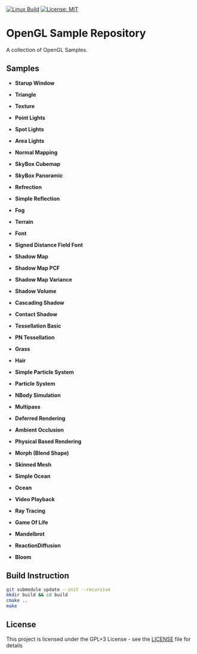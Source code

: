 [![Linux Build](https://github.com/voldien/opengl-samples/actions/workflows/linux-build.yml/badge.svg)](https://github.com/voldien/opengl-samples/actions/workflows/linux-build.yml)
[![License: MIT](https://img.shields.io/badge/License-MIT-yellow.svg)](https://opensource.org/licenses/MIT)

# OpenGL Sample Repository

A collection of OpenGL Samples.

## Samples

- **Starup Window**

- **Triangle**

- **Texture**

- **Point Lights**

- **Spot Lights**

- **Area Lights**

- **Normal Mapping**

- **SkyBox Cubemap**

- **SkyBox Panoramic**

- **Refrection**

- **Simple Reflection**

- **Fog**

- **Terrain**

- **Font**

- **Signed Distance Field Font**

- **Shadow Map**

- **Shadow Map PCF**

- **Shadow Map Variance**

- **Shadow Volume**

- **Cascading Shadow**

- **Contact Shadow**

- **Tessellation Basic**

- **PN Tessellation**

- **Grass**

- **Hair**

- **Simple Particle System**

- **Particle System**

- **NBody Simulation**

- **Multipass**

- **Deferred Rendering**

- **Ambient Occlusion**

- **Physical Based Rendering**

- **Morph (Blend Shape)**

- **Skinned Mesh**

- **Simple Ocean**

- **Ocean**

- **Video Playback**

- **Ray Tracing**

- **Game Of Life**

- **Mandelbrot**

- **ReactionDiffusion**

- **Bloom**

## Build Instruction

```bash
git submodule update --init --recursive
mkdir build && cd build
cmake ..
make
```

## License

This project is licensed under the GPL+3 License - see the [LICENSE](LICENSE) file for details
